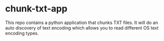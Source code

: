# chunk-txt-app
This repo contains a python application that chunks TXT files. It will do an auto discovery of text encoding which allows you to read different OS text encoding types.
